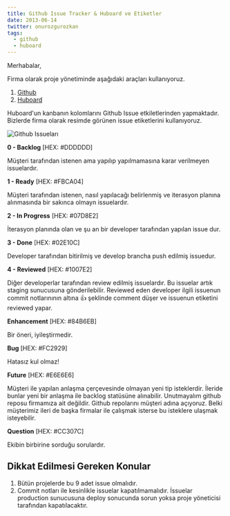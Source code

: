 ```yaml
---
title: Github Issue Tracker & Huboard ve Etiketler
date: 2013-06-14
twitter: onurozgurozkan
tags:
  - github
  - huboard
---
```


Merhabalar,

Firma olarak proje yönetiminde aşağıdaki araçları kullanıyoruz.

1.  [Github][1]
2.  [Huboard][2]

Huboard'un kanbanın kolomlarını Github Issue etkiletlerinden yapmaktadır. Bizlerde firma olarak resimde görünen issue etiketlerini kullanıyoruz.

![Github Issueları][3]

**0 - Backlog** [HEX: #DDDDDD]

Müşteri tarafından istenen ama yapılıp yapılmamasına karar verilmeyen issuelardır.

**1 - Ready** [HEX: #FBCA04]

Müşteri tarafından istenen, nasıl yapılacağı belirlenmiş ve iterasyon planına alınmasında bir sakınca olmayn issuelardır.

**2 - In Progress** [HEX: #07D8E2]

İterasyon planında olan ve şu an bir developer tarafından yapılan issue dur.

**3 - Done** [HEX: #02E10C]

Developer tarafından bitirilmiş ve develop brancha push edilmiş issuedur.

**4 - Reviewed** [HEX: #1007E2]

Diğer developerlar tarafından review edilmiş issuelardır. Bu issuelar artık staging sunucusuna gönderilebilir. Reviewed eden developer ilgili issuenun commit notlarınının altına :+1: şeklinde comment düşer ve issuenun etiketini reviewed yapar.

**Enhancement** [HEX: #84B6EB]

Bir öneri, iyileştirmedir.

**Bug** [HEX: #FC2929]

Hatasız kul olmaz!

**Future** [HEX: #E6E6E6]

Müşteri ile yapılan anlaşma çerçevesinde olmayan yeni tip isteklerdir. İleride bunlar yeni bir anlaşma ile backlog statüsüne alınabilir. Unutmayalım github reposu firmamıza ait değildir. Github repolarını müşteri adına açıyoruz. Belki müşterimiz ileri de başka firmalar ile çalışmak isterse bu isteklere ulaşmak isteyebilir.

**Question** [HEX: #CC307C]

Ekibin birbirine sorduğu sorulardır.

## Dikkat Edilmesi Gereken Konular

1.  Bütün projelerde bu 9 adet issue olmalıdır.
2.  Commit notları ile kesinlikle issuelar kapatılmamalıdır. İssuelar production sunucusuna deploy sonucunda sorun yoksa proje yöneticisi tarafından kapatılacaktır.

 [1]: https://github.com/
 [2]: http://huboard.com/
 [3]: http://www.lab2023.com/wp-content/uploads/2013/06/github-etiketleri-226x300.png